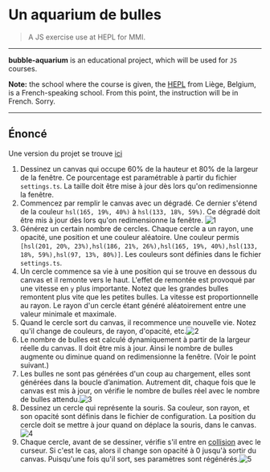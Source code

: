 # Un aquarium de bulles

> A JS exercise use at HEPL for MMI.

* * *

**bubble-aquarium** is an educational project, which will be used for `JS` courses.

**Note:** the school where the course is given, the [HEPL](https://hepl.be) from Liège, Belgium, is a French-speaking school. From this point, the instruction will be in French. Sorry.

* * *

## Énoncé


Une version du projet se trouve [ici](https://hepl-mmi.github.io/bubble-aquarium)

1. Dessinez un canvas qui occupe 60% de la hauteur et 80% de la largeur de la fenêtre. Ce pourcentage  est paramétrable à partir du fichier `settings.ts`. La taille doit être mise à jour dès lors qu'on redimensionne la fenêtre. 
2. Commencez par remplir le canvas avec un dégradé. Ce dernier s'étend de la couleur `hsl(165, 19%, 40%)` à `hsl(133, 18%, 59%)`. Ce dégradé doit être mis à jour dès lors qu'on redimensionne la fenêtre. ![1](img/1.gif)
3. Générez un certain nombre de cercles. Chaque cercle a un rayon, une opacité, une position et une couleur aléatoire. Une couleur permis `[hsl(201, 20%, 23%),hsl(186, 21%, 26%),hsl(165, 19%, 40%),hsl(133, 18%, 59%),hsl(97, 13%, 80%)]`. Les couleurs sont définies dans le fichier `settings.ts`.
4. Un cercle commence sa vie à une position qui se trouve en dessous du canvas et il remonte vers le haut. L'effet de remontée est provoqué par une vitesse en `y` plus importante. Notez que les grandes bulles remontent plus vite que les petites bulles. La vitesse est proportionnelle au rayon. Le rayon d'un cercle étant généré aléatoirement entre une valeur minimale et maximale.
5. Quand le cercle sort du canvas, il recommence une nouvelle vie. Notez qu'il change de couleurs, de rayon, d'opacité, etc.![2](img/2.gif)
6. Le nombre de bulles est calculé dynamiquement à partir de la largeur réelle du canvas. Il doit être mis à jour. Ainsi le nombre de bulles augmente ou diminue quand on redimensionne la fenêtre. (Voir le point suivant.)
7. Les bulles ne sont pas générées d'un coup au chargement, elles sont générées dans la boucle d’animation. Autrement dit, chaque fois que le canvas est mis à jour, on vérifie le nombre de bulles réel avec le nombre de bulles attendu.![3](img/3.gif)
8. Dessinez un cercle qui représente la souris. Sa couleur, son rayon, et son opacité sont définis dans le fichier de configuration. La position du cercle doit se mettre à jour quand on déplace la souris, dans le canvas.![4](img/4.gif)
9. Chaque cercle, avant de se dessiner, vérifie s'il entre en [collision](https://developer.mozilla.org/fr/docs/Games/Techniques/2D_collision_detection#collision_de_cercles) avec le curseur. Si c'est le cas, alors il change son opacité à 0 jusqu'à sortir du canvas. Puisqu'une fois qu'il sort, ses paramètres sont régénérés.![5](img/5.gif)


